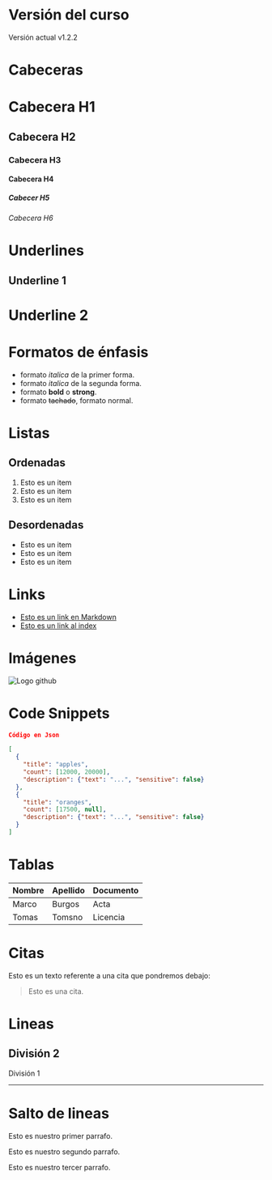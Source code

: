 # Versión del curso
Versión actual v1.2.2


# Cabeceras
# Cabecera H1
## Cabecera H2
### Cabecera H3
#### Cabecera H4
##### Cabecer H5
###### Cabecera H6

# Underlines

Underline 1
-----------

Underline 2
===========

# Formatos de énfasis
- formato *italica* de la primer forma.
- formato _italica_ de la segunda forma.
- formato **bold** o __strong__.
- formato ~~tachado~~, formato normal.

# Listas

## Ordenadas

1. Esto es un item
2. Esto es un item
3. Esto es un item

## Desordenadas

- Esto es un item
- Esto es un item
- Esto es un item

# Links

- [Esto es un link en Markdown](http://www.google.com)
- [Esto es un link al index](index.html)

# Imágenes

![Logo github](https://github.githubassets.com/images/modules/logos_page/Octocat.png)

# Code Snippets

```JSON
Código en Json

[
  {
    "title": "apples",
    "count": [12000, 20000],
    "description": {"text": "...", "sensitive": false}
  },
  {
    "title": "oranges",
    "count": [17500, null],
    "description": {"text": "...", "sensitive": false}
  }
]
```

# Tablas

| Nombre | Apellido | Documento |
| ------ | -------- | --------- |
| Marco | Burgos | Acta |
| Tomas | Tomsno | Licencia |

# Citas

Esto es un texto referente a una cita que pondremos debajo:
>Esto es una cita.

# Lineas

División 2
---
División 1
***

# Salto de lineas

Esto es nuestro primer parrafo. 

Esto es nuestro segundo parrafo.

Esto es nuestro tercer parrafo.

